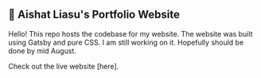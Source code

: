 ## 🚀 Aishat Liasu's Portfolio Website

Hello! This repo hosts the codebase for my website. The website was built using Gatsby and pure CSS. I am still working on it. Hopefully should be done by mid August. 

Check out the live website [here].
